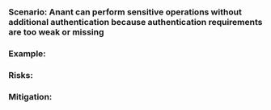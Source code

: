### Scenario: Anant can perform sensitive operations without additional authentication because authentication requirements are too weak or missing

### Example:

### Risks: 

### Mitigation: